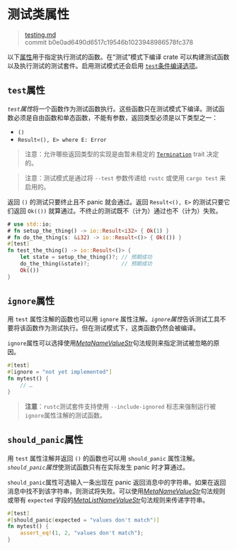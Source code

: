 # 测试类属性

>[testing.md](https://github.com/rust-lang/reference/blob/master/src/attributes/testing.md)\
>commit b0e0ad6490d6517c19546b1023948986578fc378

以下[属性]用于指定执行测试的函数。在“测试”模式下编译 crate 可以构建测试函数以及执行测试的测试套件。启用测试模式还会启用 [`test`条件编译选项]。

## `test`属性

*`test`属性*将一个函数作为测试函数执行。这些函数只在测试模式下编译。测试函数必须是自由函数和单态函数，不能有参数，返回类型必须是以下类型之一：

* `()`
* `Result<(), E> where E: Error`
<!-- * `!` -->
<!-- * Result<!, E> where E: Error` -->

> 注意：允许哪些返回类型的实现是由暂未稳定的 [`Termination`] trait 决定的。

<!-- 如果前面这节需要更新(从 "不能有参数" 开始, 同时需要修改 ../crates-and-source-files.md 文件 -->

> 注意：测试模式是通过将 `--test` 参数传递给 `rustc` 或使用 `cargo test` 来启用的。

返回 `()` 的测试只要终止且不 panic 就会通过。返回 `Result<(), E>` 的测试只要它们返回 `Ok(())` 就算通过。不终止的测试既不（计为）通过也不（计为）失败。

```rust
# use std::io;
# fn setup_the_thing() -> io::Result<i32> { Ok(1) }
# fn do_the_thing(s: &i32) -> io::Result<()> { Ok(()) }
#[test]
fn test_the_thing() -> io::Result<()> {
    let state = setup_the_thing()?; // 预期成功
    do_the_thing(&state)?;          // 预期成功
    Ok(())
}
```

## `ignore`属性

用 `test` 属性注解的函数也可以用 `ignore` 属性注解。*`ignore`属性*告诉测试工具不要将该函数作为测试执行。但在测试模式下，这类函数仍然会被编译。

`ignore`属性可以选择使用[_MetaNameValueStr_]句法规则来指定测试被忽略的原因。

```rust
#[test]
#[ignore = "not yet implemented"]
fn mytest() {
    // …
}
```

> **注意**：`rustc`测试套件支持使用 `--include-ignored` 标志来强制运行被 `ignore`属性注解的测试函数。

## `should_panic`属性

用 `test` 属性注解并返回 `()` 的函数也可以用 `should_panic` 属性注解。*`should_panic`属性*使测试函数只有在实际发生 panic 时才算通过。

`should_panic`属性可选输入一条出现在 panic 返回消息中的字符串。如果在返回消息中找不到该字符串，则测试将失败。可以使用[_MetaNameValueStr_]句法规则或带有 `expected` 字段的[_MetaListNameValueStr_]句法规则来传递字符串。

```rust
#[test]
#[should_panic(expected = "values don't match")]
fn mytest() {
    assert_eq!(1, 2, "values don't match");
}
```

[_MetaListNameValueStr_]: ../attributes.md#元数据项属性句法
[_MetaNameValueStr_]: ../attributes.md#元数据项属性句法
[`Termination`]: https://doc.rust-lang.org/std/process/trait.Termination.html
[`test`条件编译选项]: ../conditional-compilation.md#test
[属性]: ../attributes.md